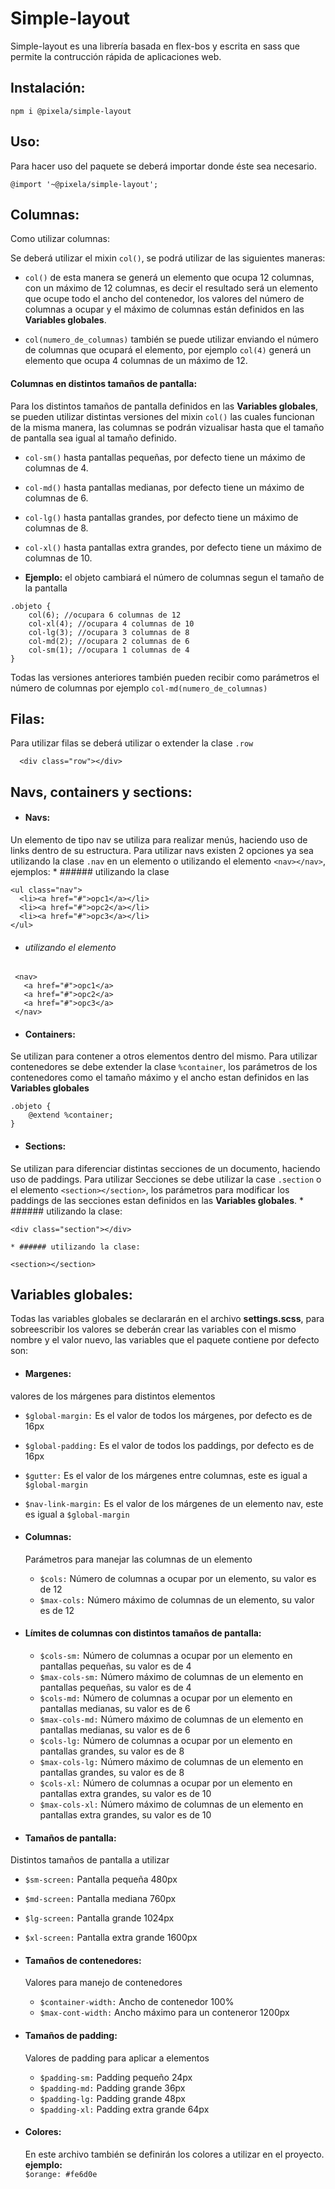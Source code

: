 # Simple-layout  
  Simple-layout es una librería basada en flex-bos y escrita en sass que permite la contrucción rápida de aplicaciones web.

## Instalación:  
`npm i @pixela/simple-layout`

## Uso:
Para hacer uso del paquete se deberá importar donde éste sea necesario.

`@import '~@pixela/simple-layout';`

## Columnas:
Como utilizar columnas:

Se deberá utilizar el mixin `col()`, se podrá utilizar de las siguientes maneras:

* `col()` de esta manera se generá un elemento que ocupa 12 columnas, con un máximo de 12 columnas, es decir el resultado será un elemento que ocupe todo el ancho del contenedor, los valores del número de columnas a ocupar y el máximo de columnas están definidos en las __Variables globales__.

* `col(numero_de_columnas)` también se puede utilizar enviando el número de columnas que ocupará el elemento, por ejemplo `col(4)` generá un elemento que ocupa 4 columnas de un máximo de 12.


#### Columnas en distintos tamaños de pantalla:
  Para los distintos tamaños de pantalla definidos en las __Variables globales__, se pueden utilizar distintas versiones del mixin `col()` las cuales funcionan de la misma manera, las columnas se podrán vizualisar hasta que el tamaño de pantalla sea igual al tamaño definido.

  * `col-sm()` hasta pantallas pequeñas, por defecto tiene un máximo de columnas de 4.
  * `col-md()` hasta pantallas medianas, por defecto tiene un máximo de columnas de 6.
  * `col-lg()` hasta pantallas grandes, por defecto tiene un máximo de columnas de 8.
  * `col-xl()` hasta pantallas extra grandes, por defecto tiene un máximo de columnas de 10.

  * __Ejemplo:__ el objeto cambiará el número de columnas segun el tamaño de la pantalla  
  ```
  .objeto {
      col(6); //ocupara 6 columnas de 12
      col-xl(4); //ocupara 4 columnas de 10
      col-lg(3); //ocupara 3 columnas de 8
      col-md(2); //ocupara 2 columnas de 6
      col-sm(1); //ocupara 1 columnas de 4
  }
  ```
  Todas las versiones anteriores también pueden recibir como parámetros el número de columnas por ejemplo `col-md(numero_de_columnas)`   
  ## Filas:
  Para utilizar filas se deberá utilizar o extender la clase `.row`
  ```
    <div class="row"></div>
  ```

## Navs, containers y sections:

  * #### Navs:
  Un elemento de tipo nav se utiliza para realizar menús, haciendo uso de links dentro de su estructura. Para utilizar navs existen 2 opciones ya sea utilizando la clase `.nav` en un elemento o utilizando el elemento `<nav></nav>`, ejemplos:
    * ###### utilizando la clase
 ```
 <ul class="nav">
   <li><a href="#">opc1</a></li>
   <li><a href="#">opc2</a></li>
   <li><a href="#">opc3</a></li>
 </ul>
 ```
   * ###### utilizando el elemento
 ```
  <nav>
    <a href="#">opc1</a>
    <a href="#">opc2</a>
    <a href="#">opc3</a>
  </nav>
 ```
  * #### Containers:
  Se utilizan para contener a otros elementos dentro del mismo.
  Para utilizar contenedores se debe extender la clase `%container`, los parámetros de los contenedores como el tamaño máximo y el ancho estan definidos en las __Variables globales__
  ```
  .objeto {
      @extend %container;
  }
  ```

  * #### Sections:
  Se utilizan para diferenciar distintas secciones de un documento, haciendo uso de paddings.
  Para utilizar Secciones se debe utilizar la case `.section` o el elemento  `<section></section>`, los parámetros para modificar los paddings de las secciones estan definidos en las __Variables globales__.
    * ###### utilizando la clase:
  ```
  <div class="section"></div>
  ```
    * ###### utilizando la clase:
  ```
  <section></section>
  ```

## Variables globales:
Todas las variables globales se declararán en el archivo __settings.scss__, para sobreescribir los valores se deberán crear las variables con el mismo nombre y el valor nuevo, las variables que el paquete contiene por defecto son:

* #### Margenes:
 valores de los márgenes para distintos elementos
  * `$global-margin:` Es el valor de todos los márgenes, por defecto es de  16px
  * `$global-padding:` Es el valor de todos los paddings, por defecto es de 16px
  * `$gutter:` Es el valor de los márgenes entre columnas, este es igual a `$global-margin`
  * `$nav-link-margin:` Es el valor de los márgenes de un elemento nav, este es igual a `$global-margin`

* #### Columnas:
  Parámetros para manejar las columnas de un elemento
  * `$cols:` Número de columnas a ocupar por un elemento, su valor es de 12
  * `$max-cols:` Número máximo de columnas de un elemento, su valor es de 12  

* #### Límites de columnas con distintos tamaños de pantalla:
  * `$cols-sm:` Número de columnas a ocupar por un elemento en pantallas pequeñas, su valor es de 4
  * `$max-cols-sm:` Número máximo de columnas de un elemento en pantallas pequeñas, su valor es de 4
  * `$cols-md:` Número de columnas a ocupar por un elemento en pantallas medianas, su valor es de 6
  * `$max-cols-md:` Número máximo de columnas de un elemento en pantallas medianas, su valor es de 6
  * `$cols-lg:` Número de columnas a ocupar por un elemento en pantallas grandes, su valor es de 8
  * `$max-cols-lg:` Número máximo de columnas de un elemento en pantallas grandes, su valor es de 8
  * `$cols-xl:` Número de columnas a ocupar por un elemento en pantallas extra grandes, su valor es de 10
  * `$max-cols-xl:` Número máximo de columnas de un elemento en pantallas extra grandes, su valor es de 10

* #### Tamaños de pantalla:
Distintos tamaños de pantalla a utilizar
  * `$sm-screen:`  Pantalla pequeña 480px
  * `$md-screen:`  Pantalla mediana 760px
  * `$lg-screen:`  Pantalla grande 1024px
  * `$xl-screen:`  Pantalla extra grande 1600px

* #### Tamaños de contenedores:
  Valores para manejo de contenedores
  * `$container-width:` Ancho de contenedor 100%
  * `$max-cont-width:`  Ancho máximo para un conteneror 1200px

* #### Tamaños de padding:
  Valores de padding para aplicar a elementos
  * `$padding-sm:` Padding pequeño 24px
  * `$padding-md:` Padding grande 36px
  * `$padding-lg:` Padding grande 48px
  * `$padding-xl:` Padding extra grande 64px

* #### Colores:
  En este archivo también se definirán los colores a utilizar en el proyecto.  
  __ejemplo:__  
  `$orange: #fe6d0e `
